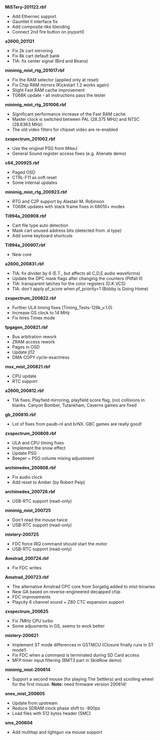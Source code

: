 **MiSTery-201122.rbf**
- Add Ethernec support
- Gauntlet II interface fix
- Add composite-like blending
- Connect 2nd fire button on joyport0

**a2600_201121**
- Fix 2k cart mirroring
- Fix 8k cart default bank
- TIA: fix center signal (Bird and Beans)

**minimig_mist_rtg_201017.rbf**
- Fix the RAM selector (applied only at reset)
- Fix Chip RAM mirrors (Kickstart 1.2 works again)
- Slight Fast RAM cache improvement
- TG68K update - all instructions pass the tester

**minimig_mist_rtg_201006.rbf**
- Significant performance increase of the Fast RAM cache
- Master clock is switched between PAL (28.375 MHz) and NTSC (28.6363 MHz)
- The old video filters for chipset video are re-enabled

**zxspectrum_201002.rbf**
- Use the original PSG from MikeJ
- General Sound register access fixes (e.g. Alienate demo)

**c64_200925.rbf**
- Paged OSD
- CTRL-F11 as soft reset
- Some internal updates

**minimig_mist_rtg_200923.rbf**
- RTG and C2P support by Alastair M. Robinson
- TG68K updates with stack frame fixes in 68010+ modes

**Ti994a_200908.rbf**
- Cart file type auto detection
- Mask cart unused address bits (detected from .d type)
- Add some keyboard shortcuts

**Ti994a_200907.rbf**
- New core

**a2600_200831.rbf**

- TIA: fix divider by 6 (E.T., but affects all C,D,E audio waveforms)
- Update the DPC mask flags after changing the counters (Pitfall II)
- TIA: transparent latches for the color registers (D.K.VCS)
- TIA: don't apply pf_score when pf_priority=1 (Bobby is Going Home)

**zxspectrum_200822.rbf**
- Further ULA timing fixes (Timing_Tests-128k_v.1.0)
- Increase GS clock to 14 MHz
- Fix hires Timex mode

**fpgagen_200821.rbf**
- Bus arbitration rework
- ZRAM access rework
- Pages in OSD
- Update jt12
- DMA COPY cycle-exactness

**msx_mist_200821.rbf**
- CPU update
- RTC support

**a2600_200812.rbf**
- TIA fixes: Playfield mirroring, playfield score flag, (no) collisions in blanks.
  Canyon Bomber, Tutankham, Caverns games are fixed

**gb_200810.rbf**
- Lot of fixes from paulb-nl and brNX. GBC games are really good!

**zxspectrum_200809.rbf**
- ULA and CPU timing fixes
- Implement the snow effect
- Update PSG
- Beeper + PSG volume mixing adjustment

**archimedes_200808.rbf**
- Fix audio clock
- Add reset to Amber (by Robert Peip)

**archimedes_200726.rbf**
- USB-RTC support (read-only)

**minimig_mist_200725**
- Don't read the mouse twice
- USB-RTC support (read-only)

**mistery-200725**
- FDC force IRQ command should start the motor
- USB-RTC support (read-only)

**Amstrad_200724.rbf**
- Fix FDC writes

**Amstrad_200723.rbf**
- The alternative Amstrad CPC core from Sorgelig added to mist-binaries
- New GA based on reverse-engineered decapped chip
- FDC improvements
- Playcity 6 channel sound + Z80 CTC expansion support

**zxspectrum_200625**
- Fix 7MHz CPU turbo
- Some adjusments in GS, seems to work better

**mistery-200621**
- Implement ST mode differences in GSTMCU (Closure finally runs in ST mode!)
- Fix FDC when a command is terminated during SD Card access
- MFP timer input filtering (BMT3 part in SkidRow demo)

**minimig_mist-200614**
- Support a second mouse (for playing The Settlers) and scrolling wheel for the first mouse.
  **Note:** need firmware version 200614!

**snes_mist_200605**
- Update from upstream
- Reduce SDRAM clock phase shift to -800ps
- Load files with 512 bytes header (SMC)

**sms_200604**
- Add multitap and lightgun via mouse support